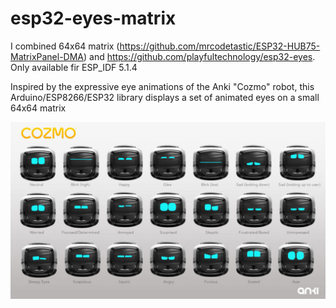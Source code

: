 # esp32-eyes-matrix

I combined 64x64 matrix (https://github.com/mrcodetastic/ESP32-HUB75-MatrixPanel-DMA) and https://github.com/playfultechnology/esp32-eyes. Only available fir ESP_IDF 5.1.4

Inspired by the expressive eye animations of the Anki "Cozmo" robot, this Arduino/ESP8266/ESP32 library displays a set of animated eyes on a small 64x64 matrix 

<img src="https://github.com/playfultechnology/esp32-eyes/blob/main/doc/anki-cozmo-faces-3-1024x576.jpg" />


